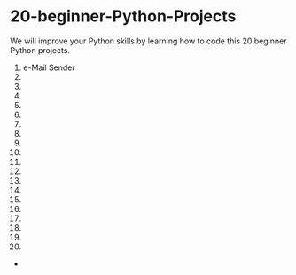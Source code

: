# 20-beginner-Python-Projects
We will improve your Python skills by learning how to code this 20 beginner Python projects.


01. e-Mail Sender
02.
3.
4.
5.
6.
7.
8.
9.
10.
11.
12.
13.
14.
15.
16.
17.
18.
19.
20.
+